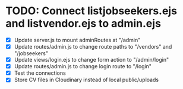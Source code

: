 # TODO: Connect listjobseekers.ejs and listvendor.ejs to admin.ejs

- [x] Update server.js to mount adminRoutes at "/admin"
- [x] Update routes/admin.js to change route paths to "/vendors" and "/jobseekers"
- [x] Update views/login.ejs to change form action to "/admin/login"
- [x] Update routes/admin.js to change login route to "/login"
- [x] Test the connections
- [x] Store CV files in Cloudinary instead of local public/uploads

